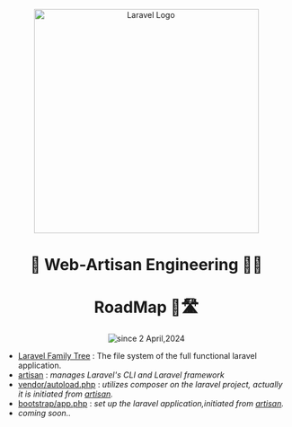 <div align="center">
  <p align="center"><a href="https://laravel.com" target="_blank"><img src="https://raw.githubusercontent.com/laravel/art/master/logo-lockup/5%20SVG/2%20CMYK/1%20Full%20Color/laravel-logolockup-cmyk-red.svg" width="400" alt="Laravel Logo"></a></p>
  <h1>🚀  Web-Artisan Engineering  🤵‍♂   </h1>
  <h1>RoadMap 🎯🛣️</h1>
  
  <p>
    <img src="https://komarev.com/ghpvc/?username=isaka-laravel&label=Visitors&color=0e75b6&style=flat" alt="since 2 April,2024" />
  </p>
</div>

- [Laravel Family Tree](non-laravel/tree.md) : The file system of the full functional laravel application.
- [artisan](artisan.md) : *manages Laravel's CLI and Laravel framework*
- [vendor/autoload.php](vendor/autoload.md) : *utilizes composer on the laravel project, actually it is initiated from [artisan](artisan.md).*
- [bootstrap/app.php](bootstrap/app.md) : *set up the laravel application,initiated from [artisan](artisan.md).*
- *coming soon..*
